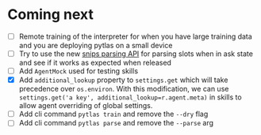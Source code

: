 Coming next
===

- [ ] Remote training of the interpreter for when you have large training data and you are deploying pytlas on a small device
- [ ] Try to use the new [snips parsing API](https://github.com/snipsco/snips-nlu/pull/724) for parsing slots when in ask state and see if it works as expected when released
- [ ] Add `AgentMock` used for testing skills
- [x] Add `additional_lookup` property to `settings.get` which will take precedence over `os.environ`. With this modification, we can use `settings.get('a key', additional_lookup=r.agent.meta)` in skills to allow agent overriding of global settings.
- [ ] Add cli command `pytlas train` and remove the `--dry` flag
- [ ] Add cli command `pytlas parse` and remove the `--parse` arg
